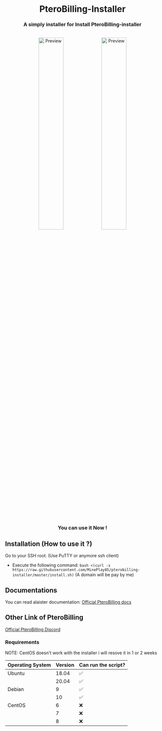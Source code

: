 <div align="center">
    <h1>PteroBilling-Installer</h1>
    <h3>A simply installer for Install PteroBilling-installer</h3>
    <br>
    <img src="https://raw.githubusercontent.com/pterobilling/pterobilling/master/.github/preview_1_dark.png" alt="Preview" width="40%">
    <img src="https://raw.githubusercontent.com/MinePlay85/pterobilling-installer/master/img/commandssh.png" alt="Preview" width="40%">
    </br>
    <h3>You can use it Now !</h3>
</div>

## Installation (How to use it ?)
Go to your SSH root. (Use PuTTY or anymore ssh client)
- Execute the following command:
```bash <(curl -s https://raw.githubusercontent.com/MinePlay85/pterobilling-installer/master/install.sh)```
(A domain will be pay by me)

## Documentations
You can read alaister documentation: [Official PteroBilling docs](https://project.alaister.net)

## Other Link of PteroBilling
[Official PteroBilling Discord](https://discord.gg/EjHe3QpJjd)

### Requirements
NOTE: CentOS doesn't work with the installer i will resove it in 1 or 2 weeks

| Operating System | Version | Can run the script?|
| ---------------- | ------- | ------------------ | 
| Ubuntu           | 18.04   | :white_check_mark: |
|                  | 20.04   | :white_check_mark: |
| Debian           | 9       | :white_check_mark: |
|                  | 10      | :white_check_mark: |
| CentOS           | 6       | :x:                |
|                  | 7       | :x:                |
|                  | 8       | :x:                |
